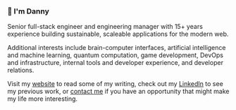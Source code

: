 ### 👋 I'm Danny

Senior full-stack engineer and engineering manager with 15+ years experience building sustainable, scaleable applications for the modern web.

Additional interests include brain-computer interfaces, artificial intelligence and machine learning, quantum computation, game development, DevOps and infrastructure, internal tools and developer experience, and developer relations.

Visit my [website](https://www.danielsellergren.com) to read some of my writing, check out my [LinkedIn](https://www.linkedin.com/in/daniel-sellergren/) to see my previous work, or [contact me](mailto:danielsellergren@gmail.com) if you have an opportunity that might make my life more interesting.
